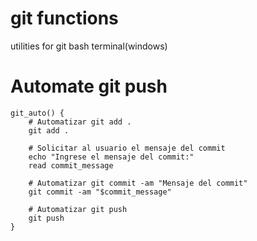 # git functions
utilities for git bash terminal(windows)

<h1>Automate git push</h1>

```
git_auto() {
    # Automatizar git add .
    git add .

    # Solicitar al usuario el mensaje del commit
    echo "Ingrese el mensaje del commit:"
    read commit_message

    # Automatizar git commit -am "Mensaje del commit"
    git commit -am "$commit_message"

    # Automatizar git push
    git push
}
```



